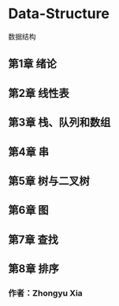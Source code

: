 # Data-Structure
数据结构

## 第1章 绪论

## 第2章 线性表

## 第3章 栈、队列和数组

## 第4章 串

## 第5章 树与二叉树

## 第6章 图

## 第7章 查找

## 第8章 排序

### 作者：Zhongyu Xia
